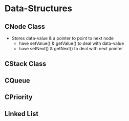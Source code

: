 # Data-Structures
## CNode Class
- Stores data-value & a pointer to point to next node
    - have setValue() & getValue() to deal with data-value
    - have setNext() & getNext() to deal with next pointer
## CStack Class
## CQueue
## CPriority
## Linked List
